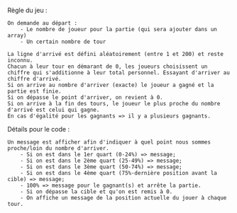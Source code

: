 Règle du jeu :

    On demande au départ :
        - Le nombre de joueur pour la partie (qui sera ajouter dans un array)
        - Un certain nombre de tour

    La ligne d'arrivé est défini aléatoirement (entre 1 et 200) et reste inconnu.
    Chacun à leur tour en démarant de 0, les joueurs choisissent un chiffre qui s'additionne à leur total personnel. Essayant d'arriver au chiffre d'arrivé.
    Si on arrive au nombre d'arriver (exacte) le joueur a gagné et la partie est finie.
    Si on dépasse le point d'arriver, on revient à 0.
    Si on arrive à la fin des tours, le joueur le plus proche du nombre d'arrivé est celui qui gagne.
    En cas d'égalité pour les gagnants => il y a plusieurs gagnants.

Détails pour le code :

    Un message est afficher afin d'indiquer à quel point nous sommes proche/loin du nombre d'arriver.
        - Si on est dans le 1er quart (0-24%) => message;
        - Si on est dans le 2ème quart (25-49%) => message;
        - Si on est dans le 3ème quart (50-74%) => message;
        - Si on est dans le 4ème quart (75%-dernière position avant la cible) => message;
        - 100% => message pour le gagnant(s) et arrête la partie.
        - Si on dépasse la cible et qu'on est remis à 0.
        - On affiche un message de la position actuelle du jouer à chaque tour.
